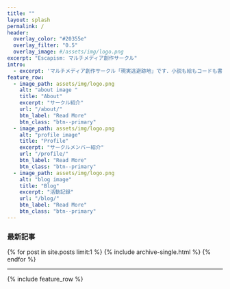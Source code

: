 ```yaml
---
title: ""
layout: splash
permalink: /
header:
  overlay_color: "#20355e"
  overlay_filter: "0.5"
  overlay_image: #/assets/img/logo.png
excerpt: "Escapism: マルチメディア創作サークル"
intro: 
  - excerpt: 'マルチメディア創作サークル「現実逃避跡地」です．小説も絵もコードも書きます．オリジナルや二次創作問わず，サイエンスフィクション(SF)やミステリー，ラブコメディといった幅広いジャンルを手掛けています．'
feature_row:
  - image_path: assets/img/logo.png
    alt: "about image "
    title: "About"
    excerpt: "サークル紹介"
    url: "/about/"
    btn_label: "Read More"
    btn_class: "btn--primary"
  - image_path: assets/img/logo.png
    alt: "profile image"
    title: "Profile"
    excerpt: "サークルメンバー紹介"
    url: "/profile/"
    btn_label: "Read More"
    btn_class: "btn--primary"
  - image_path: assets/img/logo.png
    alt: "blog image"
    title: "Blog"
    excerpt: "活動記録"
    url: "/blog/"
    btn_label: "Read More"
    btn_class: "btn--primary"
---
```


<!--- {% include feature_row id="intro" type="center" %} -->

<h3 class="archive__subtitle">最新記事</h3>
{% for post in site.posts limit:1 %}
  {% include archive-single.html %}
{% endfor %}

<hr>

{% include feature_row %}
